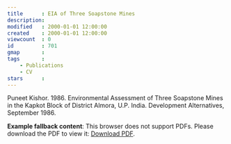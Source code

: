 ```yaml
---
title      : EIA of Three Soapstone Mines
description: 
modified   : 2000-01-01 12:00:00
created    : 2000-01-01 12:00:00
viewcount  : 0
id         : 701
gmap       : 
tags       :
    - Publications
    - CV
stars      : 
---
```


Puneet Kishor. 1986. Environmental Assessment of Three Soapstone Mines in the Kapkot Block of District Almora, U.P. India. Development Alternatives, September 1986.

<object id="paper" data="/entry-files/E/EI/EIA/EIA-of-Three-Soapstone-Mines/img/eia-of-three-soapstone-mines.pdf" type="application/pdf" width="100%" style="height:80vh;">
     <p><b>Example fallback content</b>: This browser does not support PDFs. Please download the PDF to view it: <a href="/entry-files/E/EI/EIA/EIA-of-Three-Soapstone-Mines/img/eia-of-three-soapstone-mines.pdf">Download PDF</a>.</p>
</object>